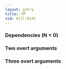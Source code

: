 ```yaml
---
layout: entry
title: འཁོ་
vid: Hill:0141
---
```

### Dependencies (N = 0)


### Two overt arguments


### Three overt arguments
